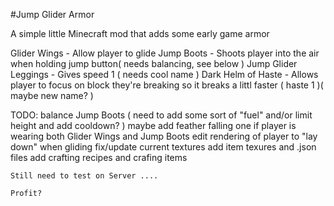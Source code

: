 #Jump Glider Armor

A simple little Minecraft mod that adds some early game armor

Glider Wings - Allow player to glide
Jump Boots - Shoots player into the air when holding jump button( needs balancing, see below )
Jump Glider Leggings - Gives speed 1 ( needs cool name )
Dark Helm of Haste - Allows player to focus on block they're breaking so it breaks a littl faster ( haste 1 )( maybe new name? )

TODO: 
	balance Jump Boots ( need to add some sort of "fuel" and/or limit height and add cooldown? )
	maybe add feather falling one if player is wearing both Glider Wings and Jump Boots
	edit rendering of player to "lay down" when gliding
	fix/update current textures
	add item texures and .json files
	add crafting recipes and crafing items
	
	Still need to test on Server ....
	
	Profit?
